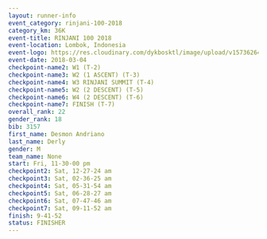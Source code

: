 ```yaml
---
layout: runner-info 
event_category: rinjani-100-2018 
category_km: 36K 
event-title: RINJANI 100 2018 
event-location: Lombok, Indonesia 
event-logo: https://res.cloudinary.com/dykbosktl/image/upload/v1573626435/Logo/Rinjani_eoufbh.png 
event-date: 2018-03-04 
checkpoint-name2: W1 (T-2) 
checkpoint-name3: W2 (1 ASCENT) (T-3) 
checkpoint-name4: W3 RINJANI SUMMIT (T-4) 
checkpoint-name5: W2 (2 DESCENT) (T-5) 
checkpoint-name6: W4 (2 DESCENT) (T-6) 
checkpoint-name7: FINISH (T-7) 
overall_rank: 22
gender_rank: 18
bib: 3157
first_name: Desmon Andriano
last_name: Derly
gender: M
team_name: None
start: Fri, 11-30-00 pm
checkpoint2: Sat, 12-27-24 am
checkpoint3: Sat, 02-36-25 am
checkpoint4: Sat, 05-31-54 am
checkpoint5: Sat, 06-28-27 am
checkpoint6: Sat, 07-47-46 am
checkpoint7: Sat, 09-11-52 am
finish: 9-41-52
status: FINISHER
---
```

